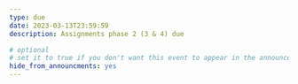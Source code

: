 ```yaml
---
type: due
date: 2023-03-13T23:59:59
description: Assignments phase 2 (3 & 4) due

# optional
# set it to true if you don't want this event to appear in the announcements section
hide_from_announcments: yes
---
```

